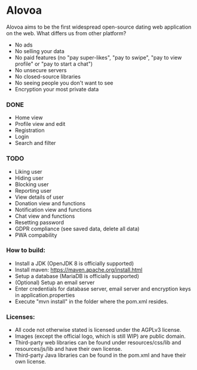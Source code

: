 # Alovoa

Alovoa aims to be the first widespread open-source dating web application on the web. What differs us from other platform?
- No ads
- No selling your data
- No paid features (no "pay super-likes", "pay to swipe", "pay to view profile" or "pay to start a chat")
- No unsecure servers
- No closed-source libraries
- No seeing people you don't want to see
- Encryption your most private data

### DONE
- Home view
- Profile view and edit
- Registration
- Login
- Search and filter

### TODO
- Liking user
- Hiding user
- Blocking user
- Reporting user
- View details of user
- Donation view and functions
- Notification view and functions
- Chat view and functions
- Resetting password
- GDPR compliance (see saved data, delete all data)
- PWA compability

### How to build:
- Install a JDK (OpenJDK 8 is officially supported)
- Install maven: https://maven.apache.org/install.html
- Setup a database (MariaDB is officially supported)
- (Optional) Setup an email server
- Enter credentials for database server, email server and encryption keys in application.properties
- Execute "mvn install" in the folder where the pom.xml resides.

### Licenses:
- All code not otherwise stated is licensed under the AGPLv3 license. 
- Images (except the official logo, which is still WIP) are public domain.
- Third-party web libraries can be found under resources/css/lib and resources/js/lib and have their own license.
- Third-party Java libraries can be found in the pom.xml and have their own license.

